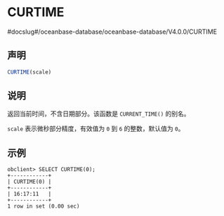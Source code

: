 CURTIME 
============================
#docslug#/oceanbase-database/oceanbase-database/V4.0.0/CURTIME


声明 
-----------------------

```javascript
CURTIME(scale)
```



说明 
-----------------------

返回当前时间，不含日期部分。该函数是 `CURRENT_TIME()` 的别名。

`scale` 表示微秒部分精度，有效值为 `0` 到 `6` 的整数，默认值为 `0`。

示例 
-----------------------

```unknow
obclient> SELECT CURTIME(0);
+------------+
| CURTIME(0) |
+------------+
| 16:17:11   |
+------------+
1 row in set (0.00 sec)
```


